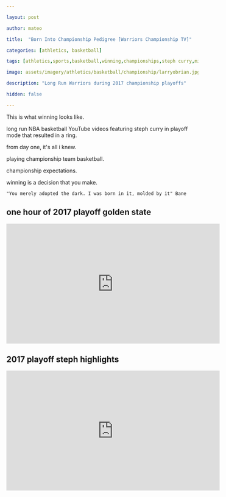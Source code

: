 ```yaml
---

layout: post

author: mateo

title:  "Born Into Championship Pedigree [Warriors Championship TV]"

categories: [athletics, basketball]

tags: [athletics,sports,basketball,winning,championships,steph curry,mindset]

image: assets/imagery/athletics/basketball/championship/larryobrian.jpg

description: "Long Run Warriors during 2017 championship playoffs"

hidden: false

---
```


This is what winning looks like.

long run NBA basketball YouTube videos featuring steph curry in playoff mode that resulted in a ring.

from day one, it's all i knew.

playing championship team basketball.

championship expectations.

winning is a decision that you make.

```quote
"You merely adopted the dark. I was born in it, molded by it" Bane
```

## one hour of 2017 playoff golden state

<iframe width="560" height="315" src="https://www.youtube.com/embed/nKduGl2A1bk?si=0Go0IrA8DTKeIOYM" title="YouTube video player" frameborder="0" allow="accelerometer; autoplay; clipboard-write; encrypted-media; gyroscope; picture-in-picture; web-share" referrerpolicy="strict-origin-when-cross-origin" allowfullscreen></iframe>

## 2017 playoff steph highlights

<iframe width="560" height="315" src="https://www.youtube.com/embed/79yNxXmWfHg?si=whQiVgezloygLBHO" title="YouTube video player" frameborder="0" allow="accelerometer; autoplay; clipboard-write; encrypted-media; gyroscope; picture-in-picture; web-share" referrerpolicy="strict-origin-when-cross-origin" allowfullscreen></iframe>
